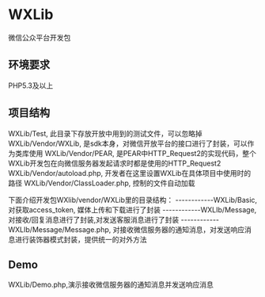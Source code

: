 WXLib
=====

微信公众平台开发包


环境要求
-----

PHP5.3及以上


项目结构
-----
WXLib/Test, 此目录下存放开放中用到的测试文件，可以忽略掉
WXLib/Vendor/WXLib, 是sdk本身，对微信开放平台的接口进行了封装，可以作为类库使用
WXLib/Vendor/PEAR, 是PEAR中HTTP_Request2的实现代码，整个WXLib开发包在向微信服务器发起请求时都是使用的HTTP_Request2
WXLib/Vendor/autoload.php, 开发者在这里设置WXLib在具体项目中使用时的路径
WXLib/Vendor/ClassLoader.php, 控制的文件自动加载

下面介绍开发包WXlib/vendor/WXLib里的目录结构：
------------WXLib/Basic, 对获取access_token, 媒体上传和下载进行了封装
------------WXLIb/Message, 对接收/回复消息进行了封装,对发送客服消息进行了封装
------------WXLIb/Message/Message.php, 对接收微信服务器的通知消息，对发送响应消息进行装饰器模式封装，提供统一的对外方法

Demo
-----
WXLib/Demo.php,演示接收微信服务器的通知消息并发送响应消息
